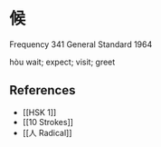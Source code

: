 # 候
Frequency 341
General Standard 1964

hòu
wait; expect; visit; greet

## References
- [[HSK 1]]
- [[10 Strokes]]
- [[人 Radical]]